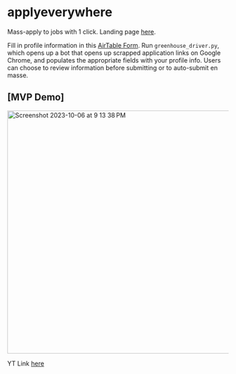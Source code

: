 # applyeverywhere
Mass-apply to jobs with 1 click. Landing page [here](https://apply.framer.ai/).

Fill in profile information in this [AirTable Form](https://airtable.com/appxBfSaIMlRGrhBZ/shrKZJo7AFJILs6yC). Run `greenhouse_driver.py`, which opens up a bot that opens up scrapped application links on Google Chrome, and populates the appropriate fields with your profile info. Users can choose to review information before submitting or to auto-submit en masse.

## [MVP Demo]

[<img width="553" alt="Screenshot 2023-10-06 at 9 13 38 PM" src="https://github.com/jennyxycai/applyeverywhere/assets/69180033/fcfd1296-669a-4524-943d-064df23fd778">](https://youtu.be/4i4Ofr8wTeI?si=hC63DsmAfDsARQQo)


YT Link [here](https://youtu.be/4i4Ofr8wTeI?si=hC63DsmAfDsARQQo)

